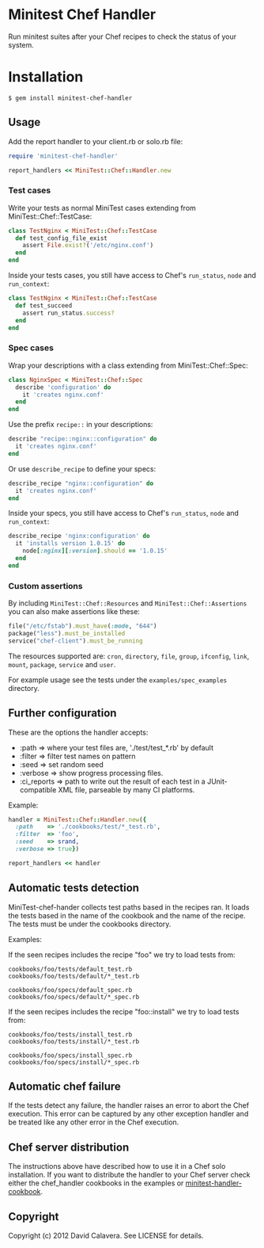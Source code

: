 # Minitest Chef Handler

Run minitest suites after your Chef recipes to check the status of your system.

# Installation

```
$ gem install minitest-chef-handler
```

## Usage

Add the report handler to your client.rb or solo.rb file:

```ruby
require 'minitest-chef-handler'

report_handlers << MiniTest::Chef::Handler.new
```

### Test cases

Write your tests as normal MiniTest cases extending from MiniTest::Chef::TestCase:

```ruby
class TestNginx < MiniTest::Chef::TestCase
  def test_config_file_exist
    assert File.exist?('/etc/nginx.conf')
  end
end
```

Inside your tests cases, you still have access to Chef's `run_status`, `node` and `run_context`:

```ruby
class TestNginx < MiniTest::Chef::TestCase
  def test_succeed
    assert run_status.success?
  end
end
```

### Spec cases

Wrap your descriptions with a class extending from MiniTest::Chef::Spec:

```ruby
class NginxSpec < MiniTest::Chef::Spec
  describe 'configuration' do
    it 'creates nginx.conf'
  end
end
```

Use the prefix `recipe::` in your descriptions:

```ruby
describe "recipe::nginx::configuration" do
  it 'creates nginx.conf'
end
```

Or use `describe_recipe` to define your specs:

```ruby
describe_recipe "nginx::configuration" do
  it 'creates nginx.conf'
end
```

Inside your specs, you still have access to Chef's `run_status`, `node` and `run_context`:

```ruby
describe_recipe 'nginx:configuration' do
  it 'installs version 1.0.15' do
    node[:nginx][:version].should == '1.0.15'
  end
end
```

### Custom assertions

By including `MiniTest::Chef::Resources` and `MiniTest::Chef::Assertions` you
can also make assertions like these:

```ruby
file("/etc/fstab").must_have(:mode, "644")
package("less").must_be_installed
service("chef-client").must_be_running
```

The resources supported are: `cron`, `directory`, `file`, `group`, `ifconfig`,
`link`, `mount`, `package`, `service` and `user`.

For example usage see the tests under the `examples/spec_examples` directory.

## Further configuration

These are the options the handler accepts:

* :path => where your test files are, './test/test_*.rb' by default
* :filter => filter test names on pattern
* :seed => set random seed
* :verbose => show progress processing files.
* :ci_reports => path to write out the result of each test in a JUnit-compatible XML file, parseable by many CI platforms.

Example:

```ruby
handler = MiniTest::Chef::Handler.new({
  :path    => './cookbooks/test/*_test.rb',
  :filter  => 'foo',
  :seed    => srand,
  :verbose => true})

report_handlers << handler
```

## Automatic tests detection

MiniTest-chef-hander collects test paths based in the recipes ran.
It loads the tests based in the name of the cookbook and the name of the recipe.
The tests must be under the cookbooks directory.

Examples:

If the seen recipes includes the recipe "foo" we try to load tests from:

```
cookbooks/foo/tests/default_test.rb
cookbooks/foo/tests/default/*_test.rb

cookbooks/foo/specs/default_spec.rb
cookbooks/foo/specs/default/*_spec.rb
```

If the seen recipes includes the recipe "foo::install" we try to load tests from:

```
cookbooks/foo/tests/install_test.rb
cookbooks/foo/tests/install/*_test.rb

cookbooks/foo/specs/install_spec.rb
cookbooks/foo/specs/install/*_spec.rb
```

## Automatic chef failure

If the tests detect any failure, the handler raises an error to abort the
Chef execution. This error can be captured by any other exception handler
and be treated like any other error in the Chef execution.

## Chef server distribution

The instructions above have described how to use it in a Chef solo installation. If you want to distribute the handler to your Chef server check either the chef_handler cookbooks in the examples or [minitest-handler-cookbook](https://github.com/btm/minitest-handler-cookbook).

## Copyright

Copyright (c) 2012 David Calavera. See LICENSE for details.
